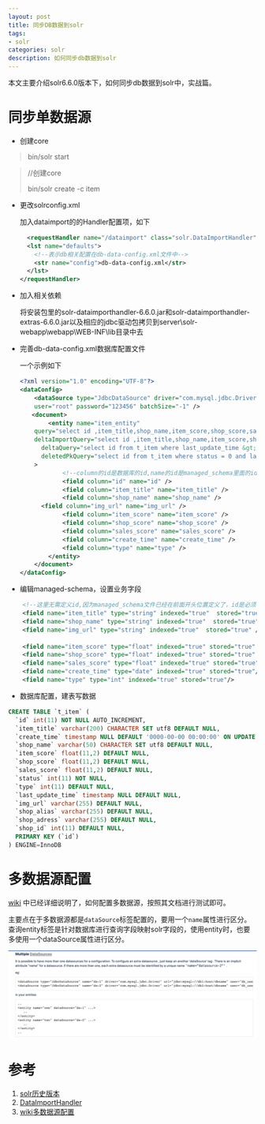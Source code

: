 ```yaml
---
layout: post
title: 同步DB数据到solr
tags:
- solr
categories: solr
description: 如何同步db数据到solr
---
```


本文主要介绍solr6.6.0版本下，如何同步db数据到solr中，实战篇。

<!-- more -->

# 同步单数据源
- 创建core

> bin/solr start

> //创建core
>
> bin/solr create -c item 

- 更改solrconfig.xml
  
  加入dataimport的的Handler配置项，如下
  ```xml
    <requestHandler name="/dataimport" class="solr.DataImportHandler">
    <lst name="defaults">
      <!--表示db相关配置在db-data-config.xml文件中-->
      <str name="config">db-data-config.xml</str>
    </lst>
  </requestHandler>
  ```

- 加入相关依赖

  将安装包里的solr-dataimporthandler-6.6.0.jar和solr-dataimporthandler-extras-6.6.0.jar以及相应的jdbc驱动包拷贝到server\solr-webapp\webapp\WEB-INF\lib目录中去

- 完善db-data-config.xml数据库配置文件

  一个示例如下

  ```xml
  <?xml version="1.0" encoding="UTF-8"?>
  <dataConfig>
      <dataSource type="JdbcDataSource" driver="com.mysql.jdbc.Driver" url="jdbc:mysql://127.0.0.1:3306/test?useUnicode=true&amp;characterEncoding=UTF-8" 
      user="root" password="123456" batchSize="-1" />
  　　<document>
          <entity name="item_entity" 
      query="select id ,item_title,shop_name,item_score,shop_score,sales_score,create_time,type from t_item where status = 1"
      deltaImportQuery="select id ,item_title,shop_name,item_score,shop_score,sales_score,create_time,type from t_item WHERE id = '${dataimporter.delta.id}' AND status = 1"
        deltaQuery="select id from t_item where last_update_time &gt; '${dataimporter.last_index_time}' and status = 1"
        deletedPkQuery="select id from t_item where status = 0 and last_update_time &gt; '${dataimporter.last_index_time}'"
      >
              <!--column的id是数据库的id,name的id是managed_schema里面的id，id是必须，并且唯一的-->
              <field column="id" name="id" />
              <field column="item_title" name="item_title" />
              <field column="shop_name" name="shop_name" />
        <field column="img_url" name="img_url" />
              <field column="item_score" name="item_score" />
              <field column="shop_score" name="shop_score" />
              <field column="sales_score" name="sales_score" />
              <field column="create_time" name="create_time" />
              <field column="type" name="type" />
          </entity>
      </document>
  </dataConfig>
  ```

- 编辑managed-schema，设置业务字段

```xml
	<!--这里无需定义id,因为managed_schema文件已经在前面开头位置定义了，id是必须，并且唯一的-->
	<field name="item_title" type="string" indexed="true"  stored="true" />
	<field name="shop_name" type="string" indexed="true"  stored="true" />
	<field name="img_url" type="string" indexed="true"  stored="true" />

	<field name="item_score" type="float" indexed="true" stored="true" />
	<field name="shop_score" type="float" indexed="true" stored="true" />
	<field name="sales_score" type="float" indexed="true" stored="true"/>
	<field name="create_time" type="date" indexed="true" stored="true"/>
	<field name="type" type="int" indexed="true" stored="true"/>
```

- 数据库配置，建表写数据
```sql
CREATE TABLE `t_item` (
  `id` int(11) NOT NULL AUTO_INCREMENT,
  `item_title` varchar(200) CHARACTER SET utf8 DEFAULT NULL,
  `create_time` timestamp NULL DEFAULT '0000-00-00 00:00:00' ON UPDATE CURRENT_TIMESTAMP,
  `shop_name` varchar(50) CHARACTER SET utf8 DEFAULT NULL,
  `item_score` float(11,2) DEFAULT NULL,
  `shop_score` float(11,2) DEFAULT NULL,
  `sales_score` float(11,2) DEFAULT NULL,
  `status` int(11) NOT NULL,
  `type` int(11) DEFAULT NULL,
  `last_update_time` timestamp NULL DEFAULT NULL,
  `img_url` varchar(255) DEFAULT NULL,
  `shop_alias` varchar(255) DEFAULT NULL,
  `shop_adress` varchar(255) DEFAULT NULL,
  `shop_id` int(11) DEFAULT NULL,
  PRIMARY KEY (`id`)
) ENGINE=InnoDB
```

# 多数据源配置

[wiki](https://cwiki.apache.org/confluence/display/solr/DataImportHandler#DataImportHandler-Multiple) 中已经详细说明了，如何配置多数据源，按照其文档进行测试即可。

主要点在于多数据源都是`dataSource`标签配置的，要用一个`name`属性进行区分。查询entity标签是针对数据库进行查询字段映射solr字段的，使用entity时，也要多使用一个dataSource属性进行区分。

<img src="/assets/img/solr/solr4.png" width="650"/>

# 参考
1. [solr历史版本](https://archive.apache.org/dist/lucene/solr/)
2. [DataImportHandler](https://solr.apache.org/guide/6_6/uploading-structured-data-store-data-with-the-data-import-handler.html)
3. [wiki多数据源配置](https://cwiki.apache.org/confluence/display/solr/DataImportHandler#DataImportHandler-Multiple)